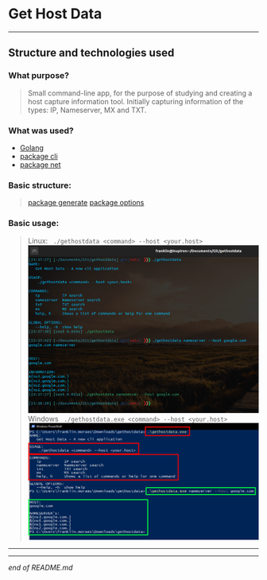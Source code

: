 # Get Host Data
---
## Structure and technologies used

### What purpose?
> Small command-line app, for the purpose of studying and creating a host capture information tool.
> Initially capturing information of the types: IP, Nameserver, MX and TXT.

### What was used?
- [Golang](https://go.dev/)
- [package cli](https://pkg.go.dev/github.com/urfave/cli@v1.22.9)
- [package net](https://https://pkg.go.dev/net)

### Basic structure:
> [package generate](/generate)
> [package options](/options)

### Basic usage:
> Linux:
> ``` ./gethostdata <command> --host <your.host>```
![](/images/gethostdata_use_linux.png)
> Windows
> ``` ./gethostdata.exe <command> --host <your.host>```
![](/images/gethostdata_use_windows.png)

---
---
_end of README.md_